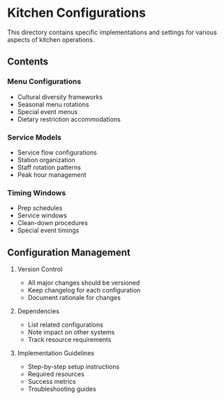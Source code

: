 # Kitchen Configurations

This directory contains specific implementations and settings for various aspects of kitchen operations.

## Contents

### Menu Configurations
- Cultural diversity frameworks
- Seasonal menu rotations
- Special event menus
- Dietary restriction accommodations

### Service Models
- Service flow configurations
- Station organization
- Staff rotation patterns
- Peak hour management

### Timing Windows
- Prep schedules
- Service windows
- Clean-down procedures
- Special event timings

## Configuration Management
1. Version Control
   - All major changes should be versioned
   - Keep changelog for each configuration
   - Document rationale for changes

2. Dependencies
   - List related configurations
   - Note impact on other systems
   - Track resource requirements

3. Implementation Guidelines
   - Step-by-step setup instructions
   - Required resources
   - Success metrics
   - Troubleshooting guides 
